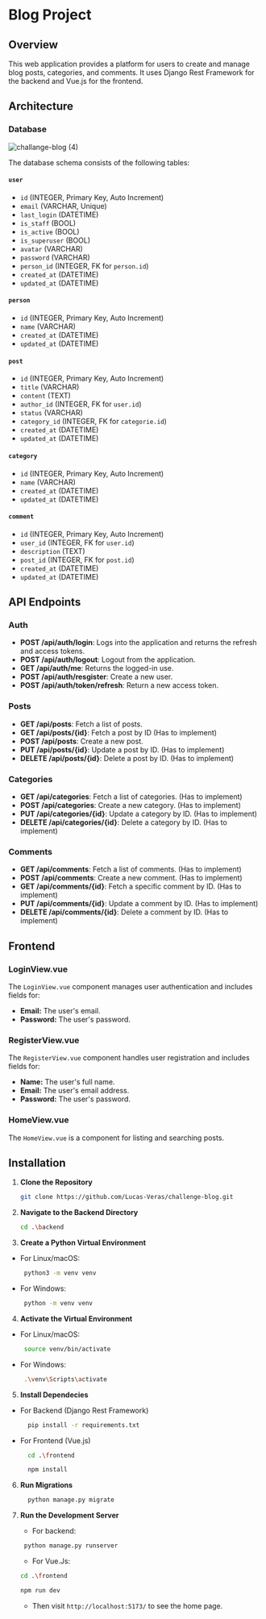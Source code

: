 # Blog Project

## Overview

This web application provides a platform for users to create and manage blog posts, categories, and comments. It uses Django Rest Framework for the backend and Vue.js for the frontend.

## Architecture

### Database

![challange-blog (4)](https://github.com/user-attachments/assets/c18dbd59-cf03-4a1a-8dce-995d34850031)

The database schema consists of the following tables:

#### `user`
- `id` (INTEGER, Primary Key, Auto Increment)
- `email` (VARCHAR, Unique)
- `last_login` (DATETIME)
- `is_staff` (BOOL)
- `is_active` (BOOL)
- `is_superuser` (BOOL)
- `avatar` (VARCHAR)
- `password` (VARCHAR)
- `person_id` (INTEGER, FK for `person.id`)
- `created_at` (DATETIME)
- `updated_at` (DATETIME)

#### `person`
- `id` (INTEGER, Primary Key, Auto Increment)
- `name` (VARCHAR)
- `created_at` (DATETIME)
- `updated_at` (DATETIME)

#### `post`
- `id` (INTEGER, Primary Key, Auto Increment)
- `title` (VARCHAR)
- `content` (TEXT)
- `author_id` (INTEGER, FK for `user.id`)
- `status` (VARCHAR)
- `category_id` (INTEGER, FK for `categorie.id`)
- `created_at` (DATETIME)
- `updated_at` (DATETIME)

#### `category`
- `id` (INTEGER, Primary Key, Auto Increment)
- `name` (VARCHAR)
- `created_at` (DATETIME)
- `updated_at` (DATETIME)

#### `comment`
- `id` (INTEGER, Primary Key, Auto Increment)
- `user_id`  (INTEGER, FK for `user.id`)
- `description` (TEXT)
- `post_id` (INTEGER, FK for `post.id`)
- `created_at` (DATETIME)
- `updated_at` (DATETIME)

## API Endpoints

### Auth

- **POST /api/auth/login**: Logs into the application and returns the refresh and access tokens.
- **POST /api/auth/logout**: Logout from the application.
- **GET /api/auth/me**: Returns the logged-in use.
- **POST /api/auth/resgister**: Create a new user.
- **POST /api/auth/token/refresh**: Return a new access token.

### Posts

- **GET /api/posts**: Fetch a list of posts.
- **GET /api/posts/{id}**: Fetch a post by ID (Has to implement)
- **POST /api/posts**: Create a new post. 
- **PUT /api/posts/{id}**: Update a post by ID. (Has to implement)
- **DELETE /api/posts/{id}**: Delete a post by ID. (Has to implement)

### Categories

- **GET /api/categories**: Fetch a list of categories. (Has to implement)
- **POST /api/categories**: Create a new category. (Has to implement)
- **PUT /api/categories/{id}**: Update a category by ID. (Has to implement)
- **DELETE /api/categories/{id}**: Delete a category by ID. (Has to implement)

### Comments

- **GET /api/comments**: Fetch a list of comments. (Has to implement)
- **POST /api/comments**: Create a new comment. (Has to implement)
- **GET /api/comments/{id}**: Fetch a specific comment by ID. (Has to implement)
- **PUT /api/comments/{id}**: Update a comment by ID. (Has to implement)
- **DELETE /api/comments/{id}**: Delete a comment by ID. (Has to implement)

## Frontend

### LoginView.vue

The `LoginView.vue` component manages user authentication and includes fields for:
- **Email:** The user's email.
- **Password:** The user's password.

### RegisterView.vue

The `RegisterView.vue` component handles user registration and includes fields for:
- **Name:** The user's full name.
- **Email:** The user's email address.
- **Password:** The user's password.

### HomeView.vue

The `HomeView.vue` is a component for listing and searching posts.

## Installation

1. **Clone the Repository**
   ```bash
   git clone https://github.com/Lucas-Veras/challenge-blog.git
    ```
2. **Navigate to the Backend Directory**
   ```bash
   cd .\backend
    ```
3. **Create a Python Virtual Environment**
  - For Linux/macOS:
    ```bash
     python3 -m venv venv
    ```
  - For Windows:
    ```bash
     python -m venv venv
    ```
4. **Activate the Virtual Environment**
  - For Linux/macOS:
    ```bash
     source venv/bin/activate
    ```
  - For Windows:
    ```bash
     .\venv\Scripts\activate
    ```
5. **Install Dependecies**
- For Backend (Django Rest Framework)
    ```bash
      pip install -r requirements.txt
    ```
- For Frontend (Vue.js)

    ```bash
      cd .\frontend
    ```

    ```bash
      npm install
    ```
6. **Run Migrations**
    ```bash
      python manage.py migrate
    ```
7. **Run the Development Server**
   - For backend:
   ```bash
    python manage.py runserver
    ```
    - For Vue.Js:
    
    ```bash
    cd .\frontend
    ```
    
    ```bash
    npm run dev
    ```
   - Then visit `http://localhost:5173/` to see the home page.

